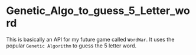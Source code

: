 # Genetic_Algo_to_guess_5_Letter_word
This is basically an API for my future game called ```WordWar```. It uses the popular ```Genetic Algorithm``` to guess the 5 letter word.
